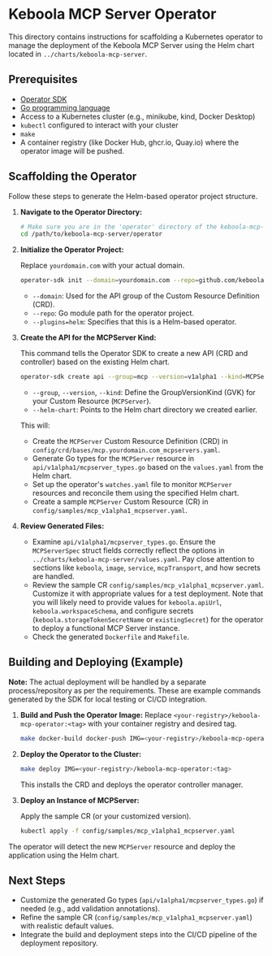 # Keboola MCP Server Operator

This directory contains instructions for scaffolding a Kubernetes operator to manage the deployment of the Keboola MCP Server using the Helm chart located in `../charts/keboola-mcp-server`.

## Prerequisites

- [Operator SDK](https://sdk.operatorframework.io/docs/installation/)
- [Go programming language](https://go.dev/doc/install)
- Access to a Kubernetes cluster (e.g., minikube, kind, Docker Desktop)
- `kubectl` configured to interact with your cluster
- `make`
- A container registry (like Docker Hub, ghcr.io, Quay.io) where the operator image will be pushed.

## Scaffolding the Operator

Follow these steps to generate the Helm-based operator project structure.

1.  **Navigate to the Operator Directory:**

    ```bash
    # Make sure you are in the 'operator' directory of the keboola-mcp-server repository
    cd /path/to/keboola-mcp-server/operator
    ```

2.  **Initialize the Operator Project:**

    Replace `yourdomain.com` with your actual domain.

    ```bash
    operator-sdk init --domain=yourdomain.com --repo=github.com/keboola/keboola-mcp-server/operator --plugins=helm
    ```

    *   `--domain`: Used for the API group of the Custom Resource Definition (CRD).
    *   `--repo`: Go module path for the operator project.
    *   `--plugins=helm`: Specifies that this is a Helm-based operator.

3.  **Create the API for the MCPServer Kind:**

    This command tells the Operator SDK to create a new API (CRD and controller) based on the existing Helm chart.

    ```bash
    operator-sdk create api --group=mcp --version=v1alpha1 --kind=MCPServer --helm-chart=../charts/keboola-mcp-server
    ```

    *   `--group`, `--version`, `--kind`: Define the GroupVersionKind (GVK) for your Custom Resource (`MCPServer`).
    *   `--helm-chart`: Points to the Helm chart directory we created earlier.

    This will:
    *   Create the `MCPServer` Custom Resource Definition (CRD) in `config/crd/bases/mcp.yourdomain.com_mcpservers.yaml`.
    *   Generate Go types for the `MCPServer` resource in `api/v1alpha1/mcpserver_types.go` based on the `values.yaml` from the Helm chart.
    *   Set up the operator's `watches.yaml` file to monitor `MCPServer` resources and reconcile them using the specified Helm chart.
    *   Create a sample `MCPServer` Custom Resource (CR) in `config/samples/mcp_v1alpha1_mcpserver.yaml`.

4.  **Review Generated Files:**

    *   Examine `api/v1alpha1/mcpserver_types.go`. Ensure the `MCPServerSpec` struct fields correctly reflect the options in `../charts/keboola-mcp-server/values.yaml`. Pay close attention to sections like `keboola`, `image`, `service`, `mcpTransport`, and how secrets are handled.
    *   Review the sample CR `config/samples/mcp_v1alpha1_mcpserver.yaml`. Customize it with appropriate values for a test deployment. Note that you will likely need to provide values for `keboola.apiUrl`, `keboola.workspaceSchema`, and configure secrets (`keboola.storageTokenSecretName` or `existingSecret`) for the operator to deploy a functional MCP Server instance.
    *   Check the generated `Dockerfile` and `Makefile`.

## Building and Deploying (Example)

**Note:** The actual deployment will be handled by a separate process/repository as per the requirements.
These are example commands generated by the SDK for local testing or CI/CD integration.

1.  **Build and Push the Operator Image:**
    Replace `<your-registry>/keboola-mcp-operator:<tag>` with your container registry and desired tag.

    ```bash
    make docker-build docker-push IMG=<your-registry>/keboola-mcp-operator:<tag>
    ```

2.  **Deploy the Operator to the Cluster:**

    ```bash
    make deploy IMG=<your-registry>/keboola-mcp-operator:<tag>
    ```
    This installs the CRD and deploys the operator controller manager.

3.  **Deploy an Instance of MCPServer:**

    Apply the sample CR (or your customized version).

    ```bash
    kubectl apply -f config/samples/mcp_v1alpha1_mcpserver.yaml
    ```

The operator will detect the new `MCPServer` resource and deploy the application using the Helm chart.

## Next Steps

*   Customize the generated Go types (`api/v1alpha1/mcpserver_types.go`) if needed (e.g., add validation annotations).
*   Refine the sample CR (`config/samples/mcp_v1alpha1_mcpserver.yaml`) with realistic default values.
*   Integrate the build and deployment steps into the CI/CD pipeline of the deployment repository. 